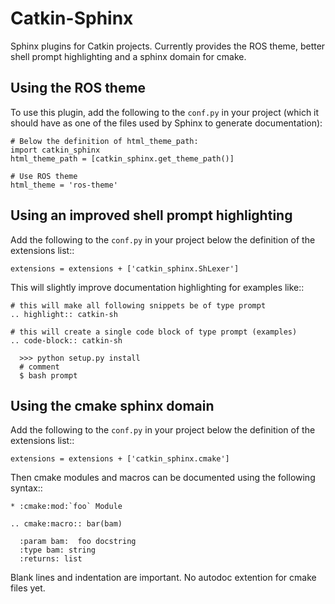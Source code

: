Catkin-Sphinx
=============

Sphinx plugins for Catkin projects.
Currently provides the ROS theme, better shell prompt highlighting and a sphinx domain for cmake.

Using the ROS theme
-------------------

To use this plugin, add the following to the ``conf.py`` in your project
(which it should have as one of the files used by Sphinx to generate
documentation):

    # Below the definition of html_theme_path:
    import catkin_sphinx
    html_theme_path = [catkin_sphinx.get_theme_path()]

    # Use ROS theme
    html_theme = 'ros-theme'

Using an improved shell prompt highlighting
-------------------------------------------

Add the following to the ``conf.py`` in your project below the definition of the extensions list::

    extensions = extensions + ['catkin_sphinx.ShLexer']

This will slightly improve documentation highlighting for examples like::

    # this will make all following snippets be of type prompt
    .. highlight:: catkin-sh

    # this will create a single code block of type prompt (examples)
    .. code-block:: catkin-sh

      >>> python setup.py install
      # comment
      $ bash prompt

Using the cmake sphinx domain
-----------------------------

Add the following to the ``conf.py`` in your project below the definition of the extensions list::

    extensions = extensions + ['catkin_sphinx.cmake']

Then cmake modules and macros can be documented using the following syntax::

    * :cmake:mod:`foo` Module

    .. cmake:macro:: bar(bam)

      :param bam:  foo docstring
      :type bam: string
      :returns: list

Blank lines and indentation are important.
No autodoc extention for cmake files yet.
